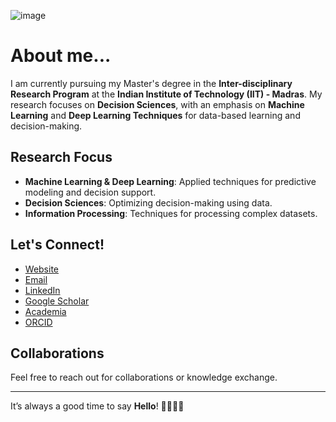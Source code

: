 ![image](https://github.com/user-attachments/assets/f519a0a4-1d1f-47b8-b59f-25bd20d9bd63)

# About me...

I am currently pursuing my Master's degree in the **Inter-disciplinary Research Program** at the **Indian Institute of Technology (IIT) - Madras**. My research focuses on **Decision Sciences**, with an emphasis on **Machine Learning** and **Deep Learning Techniques** for data-based learning and decision-making.

## Research Focus
- **Machine Learning & Deep Learning**: Applied techniques for predictive modeling and decision support.
- **Decision Sciences**: Optimizing decision-making using data.
- **Information Processing**: Techniques for processing complex datasets.

## Let's Connect!
- [Website](https://pavanmohan.netlify.app)
- [Email](mailto:npavanmohan3@gmail.com)
- [LinkedIn](https://www.linkedin.com/in/npm/)
- [Google Scholar](https://scholar.google.com/citations?hl=en&user=yuekgfEAAAAJ)
- [Academia](https://iim.academia.edu/PavanMohanNeelamraju)
- [ORCID](https://orcid.org/0000-0001-9626-6556)


## Collaborations
Feel free to reach out for collaborations or knowledge exchange.

---
It’s always a good time to say **Hello**! 👋🏽🙂📩
